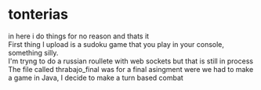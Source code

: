 # tonterias
in here i do things for no reason and thats it  
First thing I upload is a sudoku game that you play in your console, something silly.  
I'm tryng to do a russian roullete with web sockets but that is still in process
The file called thrabajo_final was for a final asingment were we had to make a game in Java, I decide to make a turn based combat
